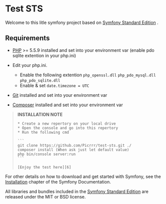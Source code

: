 # Test STS

Welcome to this litle symfony project based on [Symfony Standard Edition][2] .

## Requirements

* [PHP][3] >= 5.5.9 installed and set into your environment var (enable pdo sqlite extention in your php.ini)
* Edit your php.ini.
    * Enable the following extention 
    `php_openssl.dll` 
    `php_pdo_mysql.dll` 
    `php_pdo_sqlite.dll`
    * Enable & set `date.timezone = UTC`
    
* [Git][4] installed and set into your environment var
* [Composer][5] installed and set into your environment var

> **INSTALLATION NOTE**
>
>	  * Create a new repertory on your local drive
>	  * Open the console and go into this repertory
>	  * Run the following cmd
>
>     ```
>     git clone https://github.com/Picrrr/test-sts.git ./
>     composer install (When ask just let default value)
>     php bin/console server:run
>     ```
>     
>     [Enjoy the test here][6]  

For other details on how to download and get started with Symfony, see the
[Installation][1] chapter of the Symfony Documentation.

All libraries and bundles included in the [Symfony Standard Edition][2] are
released under the MIT or BSD license.

[1]:  https://symfony.com/doc/3.3/setup.html
[2]:  https://github.com/symfony/symfony-standard
[3]:  http://windows.php.net/download/
[4]:  https://git-scm.com/downloads
[5]:  https://getcomposer.org/doc/00-intro.md#using-the-installer
[6]:  http://127.0.0.1:8000/ 